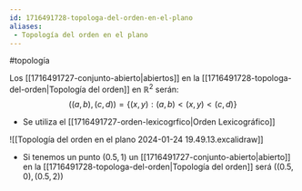 ```yaml
---
id: 1716491728-topologa-del-orden-en-el-plano
aliases:
 - Topología del orden en el plano
---
```


#topología 

Los [[1716491727-conjunto-abierto|abiertos]] en la [[1716491728-topologa-del-orden|Topología del orden]] en $\mathbb{R}^2$ serán:
$$((a,b),(c,d))=\{(x,y):(a,b) < (x,y) < (c,d)\}$$
- Se utiliza el [[1716491727-orden-lexicogrfico|Orden Lexicográfico]]

![[Topología del orden en el plano 2024-01-24 19.49.13.excalidraw]]

- Si tenemos un punto $(0.5, 1)$ un [[1716491727-conjunto-abierto|abierto]] en la [[1716491728-topologa-del-orden|Topología del orden]] será $( (0.5,0),(0.5,2) )$

